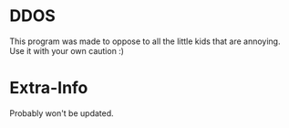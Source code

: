 # DDOS 
This program was made to oppose to all the little kids that are annoying. Use it with your own caution :)

# Extra-Info
Probably won't be updated.




